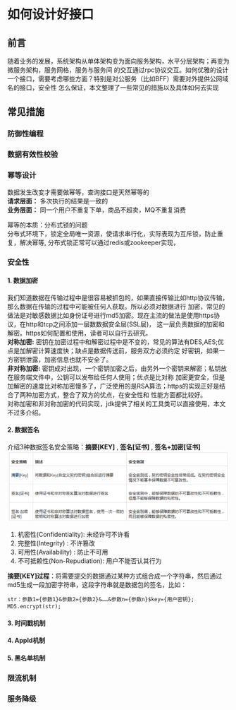 # 如何设计好接口
## 前言

随着业务的发展，系统架构从单体架构变为面向服务架构，水平分层架构；再变为微服务架构，服务网格，服务与服务间
的交互通过rpc协议交互。如何优雅的设计一个接口，需要考虑哪些方面？特别是对公服务（比如BFF）需要对外提供公网域名的接口，安全性
怎么保证，本文整理了一些常见的措施以及具体如何去实现
 
 
## 常见措施
### 防御性编程
### 数据有效性校验
### 幂等设计
 
数据发生改变才需要做幂等，查询接口是天然幂等的<br>
**请求层面：** 多次执行的结果是一致的<br>
**业务层面：** 同一个用户不重复下单，商品不超卖，MQ不重复消费

幂等的本质：分布式锁的问题<br>
分布式环境下，锁定全局唯一资源，使请求串行化，实际表现为互斥锁，防止重复，解决幂等,
分布式锁正常可以通过redis或zookeeper实现，
 
### 安全性
#### 1. 数据加密

我们知道数据在传输过程中是很容易被抓包的，如果直接传输比如http协议传输，那么数据在传输的过程中可能被任何人获取。所以必须对数据进行
加密，常见的做法是对敏感数据比如身份证号进行md5加密。现在主流的做法是使用https协议，在http和tcp之间添加一层数数据安全层(SSL层)，
这一层负责数据的加密和解密。https如何配置和使用，读者可以自行去研究。<br>
**对称加密:** 密钥在加密过程中和解密过程中是不变的，常见的算法有DES,AES;优点是加解密计算速度快；缺点是数据传送前，服务双方必须约定
好密钥，如果一方密钥泄露，加密信息也就不安全了。<br>
**非对称加密:** 密钥成对出现，一个密钥加密之后，由另外一个密钥来解密；私钥放在服务端文件中，公钥可以发布给任何人使用；优点是比对称
加密更安全，但是加解密的速度比对称加密慢多了，广泛使用的是RSA算法；https的实现正好是结合了两种加密方式，整合了双方的优点，在安全性和
性能方面都比较好。<br>
对称加密和非对称加密的代码实现，jdk提供了相关的工具类可以直接使用，本文不过多介绍。<br>

#### 2. 数据签名

介绍3种数据签名安全策略：**摘要[KEY]** , **签名[证书]** , **签名+加密[证书]** <br>
![](如何设计好接口.resources/安全策略级别.png)
1. 机密性(Confidentiality): 未经许可不许看
2. 完整性(Integrity) : 不许篡改
3. 可用性(Availability) : 防止不可用
4. 不可抵赖性(Non-Repudiation): 用户不能否认其行为

**摘要[KEY]过程**：将需要提交的数据通过某种方式组合成一个字符串，然后通过md5生成一段加密字符串，这段字符串就是数据包的签名，比如：<br>
```
str：参数1={参数1}&参数2={参数2}&……&参数n={参数n}$key={用户密钥};
MD5.encrypt(str);
```

  



#### 3. 时间戳机制
#### 4. AppId机制
#### 5. 黑名单机制

### 限流机制

### 服务降级
